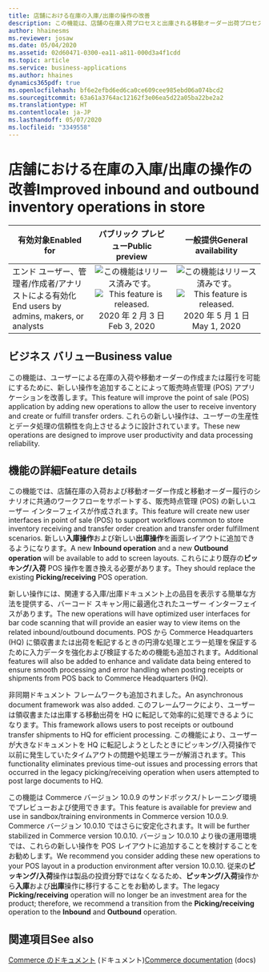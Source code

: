 ```yaml
---
title: 店舗における在庫の入庫/出庫の操作の改善
description: この機能は、店舗の在庫入荷プロセスと出庫される移動オーダー出荷プロセスに新しいユーザー インターフェイスと機能強化を提供します。
author: hhainesms
ms.reviewer: josaw
ms.date: 05/04/2020
ms.assetid: 02d60471-0300-ea11-a811-000d3a4f1cdd
ms.topic: article
ms.service: business-applications
ms.author: hhaines
dynamics365pdf: true
ms.openlocfilehash: bf6e2efbd6ed6ca0ce609cee985ebd06a074bcd2
ms.sourcegitcommit: 63a61a3764ac12162f3e06ea5d22a05ba22be2a2
ms.translationtype: HT
ms.contentlocale: ja-JP
ms.lasthandoff: 05/07/2020
ms.locfileid: "3349558"
---
```

# <a name="improved-inbound-and-outbound-inventory-operations-in-store"></a><span data-ttu-id="96c93-103">店舗における在庫の入庫/出庫の操作の改善</span><span class="sxs-lookup"><span data-stu-id="96c93-103">Improved inbound and outbound inventory operations in store</span></span>


| <span data-ttu-id="96c93-104">有効対象</span><span class="sxs-lookup"><span data-stu-id="96c93-104">Enabled for</span></span>    |  <span data-ttu-id="96c93-105">パブリック プレビュー</span><span class="sxs-lookup"><span data-stu-id="96c93-105">Public preview</span></span> | <span data-ttu-id="96c93-106">一般提供</span><span class="sxs-lookup"><span data-stu-id="96c93-106">General availability</span></span> | 
| ---------- | :----------: |:----------: |
|<span data-ttu-id="96c93-107">エンド ユーザー、管理者/作成者/アナリストによる有効化</span><span class="sxs-lookup"><span data-stu-id="96c93-107">End users by admins, makers, or analysts</span></span>|<span data-ttu-id="96c93-108">![この機能はリリース済みです。](/dynamics365-release-plan/media/green-checkmark.png "この機能はリリース済みです。")</span><span class="sxs-lookup"><span data-stu-id="96c93-108">![This feature is released.](/dynamics365-release-plan/media/green-checkmark.png "This feature is released.")</span></span> <span data-ttu-id="96c93-109">2020 年 2 月 3 日</span><span class="sxs-lookup"><span data-stu-id="96c93-109">Feb 3, 2020</span></span>| <span data-ttu-id="96c93-110">![この機能はリリース済みです。](/dynamics365-release-plan/media/green-checkmark.png "この機能はリリース済みです。")</span><span class="sxs-lookup"><span data-stu-id="96c93-110">![This feature is released.](/dynamics365-release-plan/media/green-checkmark.png "This feature is released.")</span></span> <span data-ttu-id="96c93-111">2020 年 5 月 1 日</span><span class="sxs-lookup"><span data-stu-id="96c93-111">May 1, 2020</span></span>|


## <a name="business-value"></a><span data-ttu-id="96c93-112">ビジネス バリュー</span><span class="sxs-lookup"><span data-stu-id="96c93-112">Business value</span></span>
<!-- bv start -->
<span data-ttu-id="96c93-113">この機能は、ユーザーによる在庫の入荷や移動オーダーの作成または履行を可能にするために、新しい操作を追加することによって販売時点管理 (POS) アプリケーションを改善します。</span><span class="sxs-lookup"><span data-stu-id="96c93-113">This feature will improve the point of sale (POS) application by adding new operations to allow the user to receive inventory and create or fulfill transfer orders.</span></span> <span data-ttu-id="96c93-114">これらの新しい操作は、ユーザーの生産性とデータ処理の信頼性を向上させるように設計されています。</span><span class="sxs-lookup"><span data-stu-id="96c93-114">These new operations are designed to improve user productivity and data processing reliability.</span></span>
<!-- bv end -->



## <a name="feature-details"></a><span data-ttu-id="96c93-115">機能の詳細</span><span class="sxs-lookup"><span data-stu-id="96c93-115">Feature details</span></span>
<!--feature detail start -->
<span data-ttu-id="96c93-116">この機能では、店舗在庫の入荷および移動オーダー作成と移動オーダー履行のシナリオに共通のワークフローをサポートする、販売時点管理 (POS) の新しいユーザー インターフェイスが作成されます。</span><span class="sxs-lookup"><span data-stu-id="96c93-116">This feature will create new user interfaces in point of sale (POS) to support workflows common to store inventory receiving and transfer order creation and transfer order fulfillment scenarios.</span></span>  <span data-ttu-id="96c93-117">新しい**入庫操作**および新しい**出庫操作**を画面レイアウトに追加できるようになります。</span><span class="sxs-lookup"><span data-stu-id="96c93-117">A new **Inbound operation** and a new  **Outbound operation** will be available to add to screen layouts.</span></span> <span data-ttu-id="96c93-118">これらにより既存の**ピッキング/入荷** POS 操作を置き換える必要があります。</span><span class="sxs-lookup"><span data-stu-id="96c93-118">They should replace the existing **Picking/receiving** POS operation.</span></span>

<span data-ttu-id="96c93-119">新しい操作には、関連する入庫/出庫ドキュメント上の品目を表示する簡単な方法を提供する、バーコード スキャン用に最適化されたユーザー インターフェイスがあります。</span><span class="sxs-lookup"><span data-stu-id="96c93-119">The new operations will have optimized user interfaces for bar code scanning that will provide an easier way to view items on the related inbound/outbound documents.</span></span> <span data-ttu-id="96c93-120">POS から Commerce Headquarters (HQ) に領収書または出荷を転記するときの円滑な処理とエラー処理を保証するために入力データを強化および検証するための機能も追加されます。</span><span class="sxs-lookup"><span data-stu-id="96c93-120">Additional features will also be added to enhance and validate data being entered to ensure smooth processing and error handling when posting receipts or shipments from POS back to Commerce Headquarters (HQ).</span></span>  

<span data-ttu-id="96c93-121">非同期ドキュメント フレームワークも追加されました。</span><span class="sxs-lookup"><span data-stu-id="96c93-121">An asynchronous document framework was also added.</span></span> <span data-ttu-id="96c93-122">このフレームワークにより、ユーザーは領収書または出庫する移動出荷を HQ に転記して効率的に処理できるようになります。</span><span class="sxs-lookup"><span data-stu-id="96c93-122">This framework allows users to post receipts or outbound transfer shipments to HQ for efficient processing.</span></span> <span data-ttu-id="96c93-123">この機能により、ユーザーが大きなドキュメントを HQ に転記しようとしたときにピッキング/入荷操作で以前に発生していたタイムアウトの問題や処理エラーが解消されます。</span><span class="sxs-lookup"><span data-stu-id="96c93-123">This functionality eliminates previous time-out issues and processing errors that occurred in the legacy picking/receiving operation when users attempted to post large documents to HQ.</span></span>

<span data-ttu-id="96c93-124">この機能は Commerce バージョン 10.0.9 のサンドボックス/トレーニング環境でプレビューおよび使用できます。</span><span class="sxs-lookup"><span data-stu-id="96c93-124">This feature is available for preview and use in sandbox/training environments in  Commerce version 10.0.9.</span></span> <span data-ttu-id="96c93-125">Commerce バージョン 10.0.10 ではさらに安定化されます。</span><span class="sxs-lookup"><span data-stu-id="96c93-125">It will be further stabilized in  Commerce version 10.0.10.</span></span> <span data-ttu-id="96c93-126">バージョン 10.0.10 より後の運用環境では、これらの新しい操作を POS レイアウトに追加することを検討することをお勧めします。</span><span class="sxs-lookup"><span data-stu-id="96c93-126">We recommend you consider adding these new operations to your POS layout in a production environment after version 10.0.10.</span></span>  <span data-ttu-id="96c93-127">従来の**ピッキング/入荷**操作は製品の投資分野ではなくなるため、**ピッキング/入荷**操作から**入庫**および**出庫**操作に移行することをお勧めします。</span><span class="sxs-lookup"><span data-stu-id="96c93-127">The legacy **Picking/receiving** operation will no longer be an investment area for the product; therefore, we recommend a transition from the **Picking/receiving** operation to the **Inbound** and **Outbound** operation.</span></span>
<!--feature detail end -->










## <a name="see-also"></a><span data-ttu-id="96c93-128">関連項目</span><span class="sxs-lookup"><span data-stu-id="96c93-128">See also</span></span>

<!--docs start-->
<span data-ttu-id="96c93-129">[Commerce のドキュメント](https://docs.microsoft.com/dynamics365/commerce/) (ドキュメント)</span><span class="sxs-lookup"><span data-stu-id="96c93-129">[Commerce documentation](https://docs.microsoft.com/dynamics365/commerce/) (docs)</span></span>
<!--docs end-->
